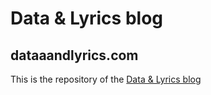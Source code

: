 # Data & Lyrics blog

## dataaandlyrics.com

This is the repository of the [Data & Lyrics blog](https://dataandlyrics.com/)
